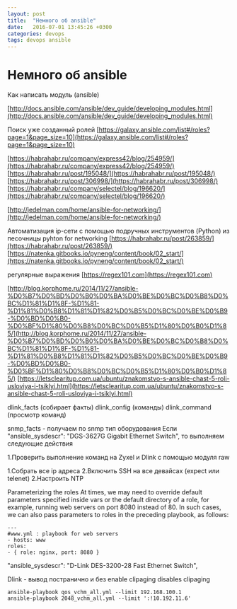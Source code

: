 ```yaml
---
layout: post
title:  "Немного об ansible"
date:   2016-07-01 13:45:26 +0300
categories: devops
tags: devops ansible
---
```


# Немного об ansible
Как написать модуль (ansible)

[http://docs.ansible.com/ansible/dev_guide/developing_modules.html](http://docs.ansible.com/ansible/dev_guide/developing_modules.html)


Поиск уже созданный ролей
[https://galaxy.ansible.com/list#/roles?page=1&page_size=10](https://galaxy.ansible.com/list#/roles?page=1&page_size=10)




[https://habrahabr.ru/company/express42/blog/254959/](https://habrahabr.ru/company/express42/blog/254959/)
[https://habrahabr.ru/post/195048/](https://habrahabr.ru/post/195048/)
[https://habrahabr.ru/post/306998/](https://habrahabr.ru/post/306998/)
[https://habrahabr.ru/company/selectel/blog/196620/](https://habrahabr.ru/company/selectel/blog/196620/)


[http://jedelman.com/home/ansible-for-networking/](http://jedelman.com/home/ansible-for-networking/)


 Автоматизация ip-сети с помощью подручных инструментов (Python) из песочницы 
pyhton for networking
[https://habrahabr.ru/post/263859/](https://habrahabr.ru/post/263859/)
[https://natenka.gitbooks.io/pyneng/content/book/02_start/](https://natenka.gitbooks.io/pyneng/content/book/02_start/)



регулярные выражения [https://regex101.com](https://regex101.com)


[http://blog.korphome.ru/2014/11/27/ansible-%D0%B7%D0%BD%D0%B0%D0%BA%D0%BE%D0%BC%D0%B8%D0%BC%D1%81%D1%8F-%D1%81-%D1%81%D0%B8%D1%81%D1%82%D0%B5%D0%BC%D0%BE%D0%B9-%D0%BD%D0%B0-%D0%BF%D1%80%D0%B8%D0%BC%D0%B5%D1%80%D0%B0%D1%85/](http://blog.korphome.ru/2014/11/27/ansible-%D0%B7%D0%BD%D0%B0%D0%BA%D0%BE%D0%BC%D0%B8%D0%BC%D1%81%D1%8F-%D1%81-%D1%81%D0%B8%D1%81%D1%82%D0%B5%D0%BC%D0%BE%D0%B9-%D0%BD%D0%B0-%D0%BF%D1%80%D0%B8%D0%BC%D0%B5%D1%80%D0%B0%D1%85/)
[https://letsclearitup.com.ua/ubuntu/znakomstvo-s-ansible-chast-5-roli-usloviya-i-tsiklyi.html](https://letsclearitup.com.ua/ubuntu/znakomstvo-s-ansible-chast-5-roli-usloviya-i-tsiklyi.html)


dlink_facts (собирает факты)
dlink_config (команды)
dlink_command (просмотр команд)


snmp_facts - получаем по snmp тип оборудования
Если
"ansible_sysdescr": "DGS-3627G Gigabit Ethernet Switch",
то выполняем следующие действия

1.Проверить выполнение команд на Zyxel и Dlink с помощью модуля raw

1.Собрать все ip адреса
2.Включить SSH на все девайсах (expect или telenet)
2.Настроить NTP


Parameterizing the roles
At times, we may need to override default parameters specified inside vars or the
default directory of a role, for example, running web servers on port 8080 instead
of 80. In such cases, we can also pass parameters to roles in the preceding playbook,
as follows:
```
---
#www.yml : playbook for web servers
- hosts: www
roles:
- { role: nginx, port: 8080 }
```



"ansible_sysdescr": "D-Link DES-3200-28 Fast Ethernet Switch",

Dlink - вывод постранично и без
enable clipaging
disables clipaging




```
ansible-playbook qos_vchm_all.yml --limit 192.168.100.1
ansible-playbook 2048_vchm_all.yml --limit ':!10.192.11.6'
```